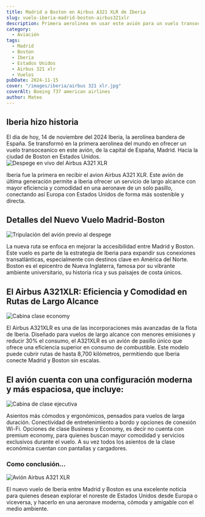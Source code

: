 ```yaml
---
title: Madrid a Boston en Airbus A321 XLR de Iberia
slug: vuelo-iberia-madrid-boston-airbus321xlr
description: Primera aerolinea en usar este avión para un vuelo transoceánico.
category:
  - Aviación
tags:
  - Madrid
  - Boston
  - Iberia
  - Estados Unidos
  - Airbus 321 xlr
  - Vuelos
pubDate: 2024-11-15
cover: "/images/iberia/airbus 321 xlr.jpg"
coverAlt: Boeing 737 american airlines
author: Mateo 
---
```

## Iberia hizo historia
El dia de hoy, 14 de noviembre del 2024 Iberia, la aerolínea bandera de España. Se transformó en la primera aerolinea del mundo en ofrecer un vuelo transoceanico en este avión, de la capital de España, Madrid. Hacia la ciudad de Boston en Estados Unidos.
<img src="/images/iberia/iberia.jpg" alt="Despege en vivo del Airbus A321 XLR">


Iberia fue la primera en recibir el avion Airbus A321 XLR. Este avión de última generación permite a Iberia ofrecer un servicio de largo alcance con mayor eficiencia y comodidad en una aeronave de un solo pasillo, conectando así Europa con Estados Unidos de forma más sostenible y directa.

## Detalles del Nuevo Vuelo Madrid-Boston
<img src="/images/iberia/iberia 3.jpg" alt="Tripulación del avión previo al despege">

La nueva ruta se enfoca en mejorar la accesibilidad entre Madrid y Boston. Este vuelo es parte de la estrategia de Iberia para expandir sus conexiones transatlánticas, especialmente con destinos clave en América del Norte. Boston es el epicentro de Nueva Inglaterra, famosa por su vibrante ambiente universitario, su historia rica y sus paisajes de costa únicos.

## El Airbus A321XLR: Eficiencia y Comodidad en Rutas de Largo Alcance
<img src="/images/iberia/iberia5.jpg" alt="Cabina clase economy">

El Airbus A321XLR es una de las incorporaciones más avanzadas de la flota de Iberia. Diseñado para vuelos de largo alcance con menores emisiones y reducir 30% el consumo, el A321XLR es un avión de pasillo único que ofrece una eficiencia superior en consumo de combustible. Este modelo puede cubrir rutas de hasta 8,700 kilómetros, permitiendo que Iberia conecte Madrid y Boston sin escalas.

## El avión cuenta con una configuración moderna y más espaciosa, que incluye:
<img src="/images/iberia/iberia 4.jpg" alt="Cabina de clase ejecutiva">

Asientos más cómodos y ergonómicos, pensados para vuelos de larga duración.
Conectividad de entretenimiento a bordo y opciones de conexión Wi-Fi.
Opciones de clase Business y Economy, es decir no cuenta con premium economy, para quienes buscan mayor comodidad y servicios exclusivos durante el vuelo.
A su vez todos los asientos de la clase económica cuentan con pantallas y cargadores.


### Como conclusión...
<img src="/images/iberia/iberia2.jpg" alt="Avión Airbus A321 XLR">

El nuevo vuelo de Iberia entre Madrid y Boston es una excelente noticia para quienes desean explorar el noreste de Estados Unidos desde Europa o viceversa, y hacerlo en una aeronave moderna, cómoda y amigable con el medio ambiente.